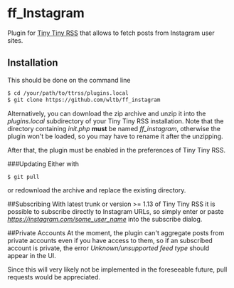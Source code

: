 ff_Instagram
============

Plugin for [Tiny Tiny RSS](https://tt-rss.org/) that allows to fetch posts from Instagram user sites.

## Installation
This should be done on the command line

```sh
$ cd /your/path/to/ttrss/plugins.local
$ git clone https://github.com/wltb/ff_instagram
```

Alternatively, you can download the zip archive and unzip it into the *plugins.local* subdirectory of your Tiny Tiny RSS installation.
Note that the directory containing *init.php* **must** be named *ff_instagram*, otherwise the plugin won't be loaded, so you may have to rename it after the unzipping.

After that, the plugin must be enabled in the preferences of Tiny Tiny RSS.

###Updating
Either with

```sh
$ git pull
```

or redownload the archive and replace the existing directory.

##Subscribing
With latest trunk or version >= 1.13 of Tiny Tiny RSS it is possible to subscribe directly to Instagram URLs, so simply enter or paste *https://instagram.com/some_user_name* into the subscribe dialog.

##Private Accounts
At the moment, the plugin can't aggregate posts from private accounts even if you have access to them, so if an subscribed account is private, the error *Unknown/unsupported feed type* should appear in the UI.

Since this will very likely not be implemented in the foreseeable future, pull requests would be appreciated.
